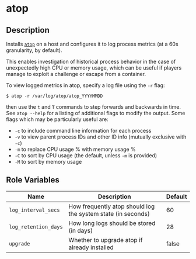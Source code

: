 # atop

## Description

Installs [`atop`](https://github.com/Atoptool/atop) on a host and configures it to log process metrics (at a 60s granularity, by default).

This enables investigation of historical process behavior in the case of unexpectedly high CPU or memory usage, which can be useful if players manage to exploit a challenge or escape from a container.

To view logged metrics in atop, specify a log file using the `-r` flag:

```shell
$ atop -r /var/log/atop/atop_YYYYMMDD
```

then use the `t` and `T` commands to step forwards and backwards in time. See `atop --help` for a
listing of additional flags to modify the output. Some flags which may be particularly useful are:

- `-c` to include command line information for each process
- `-v` to view parent process IDs and other ID info (mutually exclusive with `-c`)
- `-m` to replace CPU usage % with memory usage %
- `-C` to sort by CPU usage (the default, unless `-m` is provided)
- `-M` to sort by memory usage

## Role Variables

| Name | Description | Default |
| --- | --- | --- |
| `log_interval_secs` | How frequently atop should log the system state (in seconds) | 60 |
| `log_retention_days` | How long logs should be stored (in days) | 28 |
| `upgrade` | Whether to upgrade atop if already installed | false |
